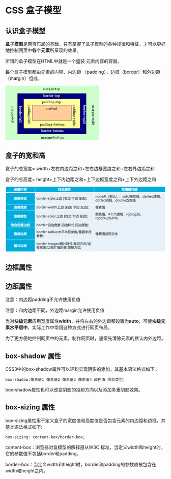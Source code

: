 # CSS 盒子模型

## 认识盒子模型

**盒子模型**是网页布局的基础，只有掌握了盒子模型的各种规律和特征，才可以更好地控制网页中**各个元素**所呈现的效果。

所谓的盒子模型在HTML中就是一个盛装 元素内容的容器。

每个盒子模型都由元素的内容、内边距 （padding）、边框（border）和外边距（margin）组成。



<img src="../images/view01-1568881449160.jpg" alt="img" style="zoom:50%;" />







## 盒子的宽和高

盒子的总宽度= width+左右内边距之和+左右边框宽度之和+左右外边距之和

盒子的总高度= height+上下内边距之和+上下边框宽度之和+上下外边距之和



<img src="../images/image-20210327114846181.png" alt="image-20210327114846181" style="zoom:50%;" />



## 边框属性



## 边距属性

注意：内边距padding不允许使用负值

注意：和内边距不同，外边距margin允许使用负值

当对**块级元素**应用宽度属性**width**，并将左右的外边距都设置为**auto**，可使**块级元素水平居中**，实际工作中常用这种方式进行网页布局。

为了更方便地控制网页中的元素，制作网页时，通常先清除元素的默认内外边距。



## box-shadow 属性

CSS3中的box-shadow属性可以轻松实现阴影的添加，其基本语法格式如下：

```
box-shadow:像素值1 像素值2 像素值3 像素值4 颜色值 阴影类型;
```



box-shadow属性也可以改变阴影的投射方向以及添加多重阴影效果。



## box-sizing 属性

box-sizing属性用于定义盒子的宽度值和高度值是否包含元素的内边距和边框，其基本语法格式如下:

```
box-sizing: content-box/border-box;
```

content-box：浏览器对盒模型的解释遵从W3C 标准，当定义width和height时，它的参数值不包括border和padding。

border-box：当定义width和height时，border和padding的参数值被包含在width和height之内。





